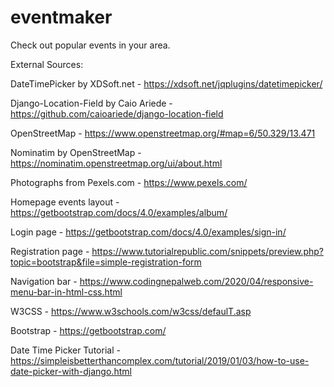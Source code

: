 # eventmaker

Check out popular events in your area.

External Sources:

DateTimePicker by XDSoft.net - https://xdsoft.net/jqplugins/datetimepicker/

Django-Location-Field by Caio Ariede - https://github.com/caioariede/django-location-field

OpenStreetMap - https://www.openstreetmap.org/#map=6/50.329/13.471

Nominatim by OpenStreetMap - https://nominatim.openstreetmap.org/ui/about.html

Photographs from Pexels.com - https://www.pexels.com/

Homepage events layout - https://getbootstrap.com/docs/4.0/examples/album/

Login page - https://getbootstrap.com/docs/4.0/examples/sign-in/

Registration page - https://www.tutorialrepublic.com/snippets/preview.php?topic=bootstrap&file=simple-registration-form

Navigation bar - https://www.codingnepalweb.com/2020/04/responsive-menu-bar-in-html-css.html

W3CSS - https://www.w3schools.com/w3css/defaulT.asp

Bootstrap - https://getbootstrap.com/

Date Time Picker Tutorial - https://simpleisbetterthancomplex.com/tutorial/2019/01/03/how-to-use-date-picker-with-django.html
